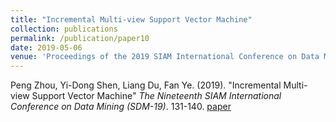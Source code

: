 ```yaml
---
title: "Incremental Multi-view Support Vector Machine"
collection: publications
permalink: /publication/paper10
date: 2019-05-06
venue: 'Proceedings of the 2019 SIAM International Conference on Data Mining'
---
```

Peng Zhou, Yi-Dong Shen, Liang Du, Fan Ye. (2019). &quot;Incremental Multi-view Support Vector Machine&quot; <i>The Nineteenth SIAM International Conference on Data Mining (SDM-19)</i>. 131-140. [paper](http://Doctor-Nobody.github.io/papers/SDM2019.pdf)